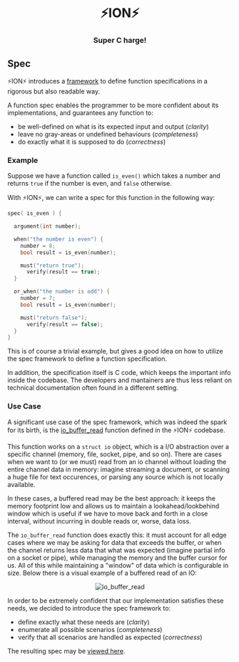 <div align="center">
  <h1>⚡️ION⚡️</h1>
  <h3>Super C harge!</h3>
</div>

## Spec

⚡️ION⚡️ introduces a [framework](../src/spec/framework.h) to define function
specifications in a rigorous but also readable way.

A function spec enables the programmer to be more confident about its implementations,
and guarantees any function to:

- be well-defined on what is its expected input and output (*clarity*)
- leave no gray-areas or undefined behaviours (*completeness*)
- do exactly what it is supposed to do (*correctness*)

### Example

Suppose we have a function called `is_even()` which takes a number and returns `true`
if the number is even, and `false` otherwise.

With ⚡️ION⚡️, we can write a spec for this function in the following way:

```c
spec( is_even ) {

  argument(int number);

  when("the number is even") {
    number = 8;
    bool result = is_even(number);

    must("return true");
      verify(result == true);
  }

  or_when("the number is odd") {
    number = 7;
    bool result = is_even(number);

    must("return false");
      verify(result == false);
  }
}
```

This is of course a trivial example, but gives a good idea on how to utilize the spec
framework to define a function specification.

In addition, the specification itself is C code, which keeps the important info inside
the codebase. The developers and mantainers are thus less reliant on technical
documentation often found in a different setting.

### Use Case

A significant use case of the spec framework, which was indeed the spark for its birth,
is the [io_buffer_read](../src/ion/functions/io_buffer_read.c) function defined in the
⚡️ION⚡️ codebase.

This function works on a `struct io` object, which is a I/O abstraction over a specific
channel (memory, file, socket, pipe, and so on). There are cases when we want to
(or we must) read from an io channel without loading the entire channel data in memory:
imagine streaming a document, or scanning a huge file for text occurences, or parsing
any source which is not locally available.

In these cases, a buffered read may be the best approach: it keeps the memory footprint
low and allows us to maintain a lookahead/lookbehind window which is useful if we have
to move back and forth in a close interval, without incurring in double reads or, worse,
data loss.

The `io_buffer_read` function does exactly this: it must account for all edge cases
where we may be asking for data that exceeds the buffer, or when the channel returns
less data that what was expected (imagine partial info on a socket or pipe), while
managing the memory and the buffer cursor for us. All of this while maintaining a
"window" of data which is configurable in size. Below there is a visual example of a
buffered read of an IO:

<div align="center">
  <img src="pics/io_buffer_read.gif" title="io_buffer_read"/>
</div>

In order to be extremely confident that our implementation satisfies these needs, we
decided to introduce the spec framework to:

- define exactly what these needs are (*clarity*)
- enumerate all possible scenarios (*completeness*)
- verify that all scenarios are handled as expected (*correctness*)

The resulting spec may be [viewed here](../src/spec/io_buffer_read.c).
